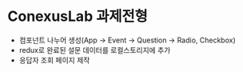 # ConexusLab 과제전형
- 컴포넌트 나누어 생성(App -> Event -> Question -> Radio, Checkbox)
- redux로 완료된 설문 데이터를 로컬스토리지에 추가
- 응답자 조회 페이지 제작
